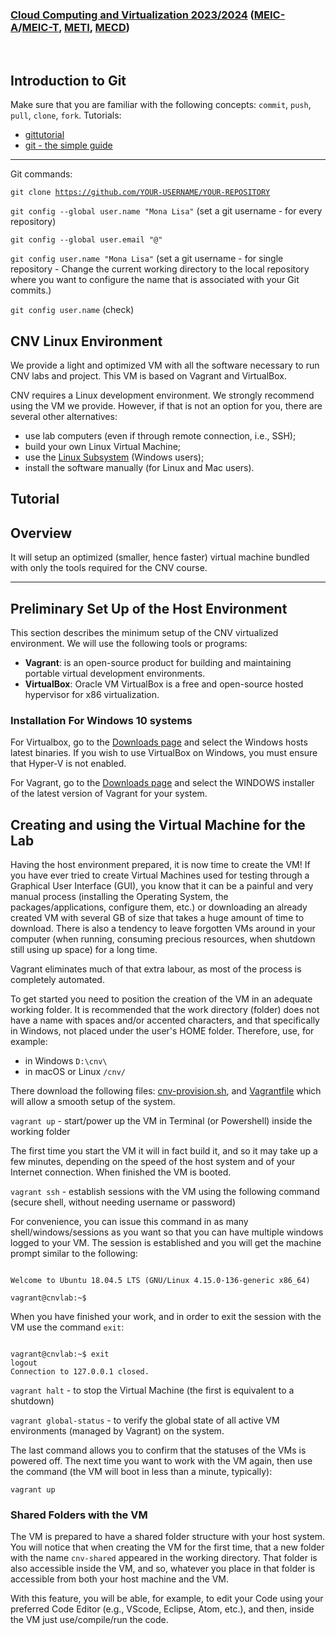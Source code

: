 ### [Cloud Computing and Virtualization 2023/2024](https://fenix.tecnico.ulisboa.pt/disciplinas/AVExe23/2023-2024/2-semestre) ([MEIC-A](https://fenix.tecnico.ulisboa.pt/cursos/meic-a)/[MEIC-T](https://fenix.tecnico.ulisboa.pt/meic-t), [METI](https://fenix.tecnico.ulisboa.pt/merc), [MECD](https://fenix.tecnico.ulisboa.pt/cursos/mecd))
&nbsp;
&nbsp;
&nbsp;
&nbsp;
<!--
- Week 2 (May 8-12th)
    - [Introduction to AWS - Amazon Web Services](labs/lab-aws/README.md);
- Week 3 (May 15-19th)
    - [Introduction to Javassist - Java Bytecode Instrumentation Tool](labs/lab-javassist/README.md);
- Week 4 (May 22th-26th)
    - Project support;
- Week 5 (May 29th-June 2nd)
    - [Introduction to Function-as-a-Service](labs/lab-faas/README.md);
   - Paper presentations;
    - Checkpoint evaluation and feedback;
-->
## Introduction to Git
Make sure that you are familiar with the following concepts: `commit`, `push`, `pull`, `clone`, `fork`. Tutorials:
- [gittutorial](https://git-scm.com/docs/gittutorial)
- [git - the simple guide](https://rogerdudler.github.io/git-guide/)
---------------------------------------------------------------------
Git commands:

<code>git clone https://github.com/YOUR-USERNAME/YOUR-REPOSITORY</code>

<code>git config --global user.name "Mona Lisa"</code> (set a git username - for every repository)

<code>git config --global user.email "@"</code>

<code>git config user.name "Mona Lisa"</code> (set a git username - for single repository - Change the current working directory to the local repository where you want to configure the name that is associated with your Git commits.) 

<code>git config user.name</code> (check)

## CNV Linux Environment
We provide a light and optimized VM with all the software necessary to run CNV labs and project. This VM is based on Vagrant and VirtualBox.

CNV requires a Linux development environment. We strongly recommend using the VM we provide. However, if that is not an option for you, there are several other alternatives:
- use lab computers (even if through remote connection, i.e., SSH);
- build your own Linux Virtual Machine;
- use the [Linux Subsystem](https://docs.microsoft.com/en-us/windows/wsl/install) (Windows users);
- install the software manually (for Linux and Mac users).

## Tutorial
## Overview

It will setup an optimized (smaller, hence faster) virtual machine bundled with only the tools required for the CNV course.

---

## Preliminary Set Up of the Host Environment

This section describes the minimum setup of the CNV virtualized environment. We will use the following tools or programs: 
- **Vagrant**: is an open-source product for building and maintaining portable virtual development environments.
- **VirtualBox**: Oracle VM VirtualBox is a free and open-source hosted hypervisor for x86 virtualization.

### Installation For Windows 10 systems

For Virtualbox, go to the [Downloads page](https://www.virtualbox.org/wiki/Downloads) and select the Windows hosts latest binaries. If you wish to use VirtualBox on Windows, you must ensure that Hyper-V is not enabled.

For Vagrant, go to the [Downloads page](https://www.vagrantup.com/downloads) and select the WINDOWS installer of the latest version of Vagrant for your system.

## Creating and using the Virtual Machine for the Lab

Having the host environment prepared, it is now time to create the VM! If you have ever tried to create Virtual Machines used for testing through a Graphical User Interface (GUI), you know that it can be a painful and very manual process (installing the Operating System, the packages/applications, configure them, etc.) or downloading an already created VM with several GB of size that takes a huge amount of time to download. There is also a tendency to leave forgotten VMs around in your computer (when running, consuming precious resources, when shutdown still using up space) for a long time.

Vagrant eliminates much of that extra labour, as most of the process is completely automated.

To get started you need to position the creation of the VM in an adequate working folder. It is recommended that the work directory (folder) does not have a name with spaces and/or accented characters, and that specifically in Windows, not placed under the user's HOME folder. Therefore, use, for example:
- in Windows `D:\cnv\`
- in macOS or Linux `/cnv/`

There download the following files: [cnv-provision.sh](cnv-provision.sh), and [Vagrantfile](Vagrantfile) which will allow a smooth setup of the system.

`vagrant up` - start/power up the VM in Terminal (or Powershell) inside the working folder

The first time you start the VM it will in fact build it, and so it may take up a few minutes, depending on the speed of the host system and of your Internet connection. When finished the VM is booted.

`vagrant ssh` - establish sessions with the VM using the following command (secure shell, without needing username or password)

For convenience, you can issue this command in as many shell/windows/sessions as you want so that you can have multiple windows logged to your VM. The session is established and you will get the machine prompt similar to the following:

<pre><code>
Welcome to Ubuntu 18.04.5 LTS (GNU/Linux 4.15.0-136-generic x86_64)
 
vagrant@cnvlab:~$
</pre></code>

When you have finished your work, and in order to exit the session with the VM use the command `exit`:

<pre><code>
vagrant@cnvlab:~$ exit
logout
Connection to 127.0.0.1 closed.
</pre></code>

`vagrant halt` - to stop the Virtual Machine (the first is equivalent to a shutdown)

`vagrant global-status` - to verify the global state of all active VM environments (managed by Vagrant) on the system.

The last command allows you to confirm that the statuses of the VMs is powered off. The next time you want to work with the VM again, then use the command (the VM will boot in less than a minute, typically):

`vagrant up`

### Shared Folders with the VM

The VM is prepared to have a shared folder structure with your host system. You will notice that when creating the VM for the first time, that a new folder with the name `cnv-shared` appeared in the working directory. That folder is also accessible inside the VM, and so, whatever you place in that folder is accessible from both your host machine and the VM.

With this feature, you will be able, for example, to edit your Code using your preferred Code Editor (e.g., VScode, Eclipse, Atom, etc.), and then, inside the VM just use/compile/run the code.
